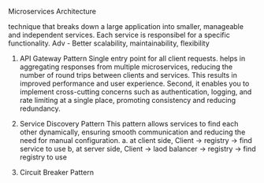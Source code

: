 Microservices Architecture

technique that breaks down a large application into smaller, manageable and independent services.
Each service is responsibel for a specific functionality.
Adv - Better scalability, maintainability, flexibility

1. API Gateway Pattern
Single entry point for all client requests.
helps in aggregating responses from multiple microservices, reducing the number of round trips between clients and services. This results in improved performance and user experience. Second, it enables you to implement cross-cutting concerns such as authentication, logging, and rate limiting at a single place, promoting consistency and reducing redundancy.

2. Service Discovery Pattern
This pattern allows services to find each other dynamically, ensuring smooth communication and reducing the need for manual configuration.
a. at client side, Client -> registry -> find service to use
b, at server side, Client -> laod balancer -> registry -> find registry to use

3. Circuit Breaker Pattern
